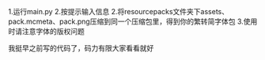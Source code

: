 1.运行main.py
2.按提示输入信息
2.将resourcepacks文件夹下assets、pack.mcmeta、pack.png压缩到同一个压缩包里，得到你的繁转简字体包
3.使用时请注意字体的版权问题

我挺早之前写的代码了，码力有限大家看看就好